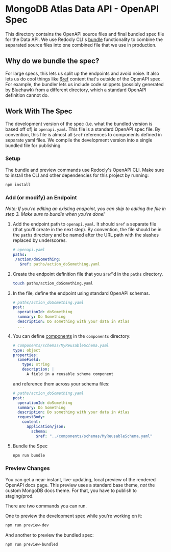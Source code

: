 # MongoDB Atlas Data API - OpenAPI Spec

This directory contains the OpenAPI source files and final bundled spec file for
the Data API. We use Redocly CLI's
[bundle](https://redocly.com/docs/cli/commands/bundle/) functionality to combine
the separated source files into one combined file that we use in production.

## Why do we bundle the spec?

For large specs, this lets us split up the endpoints and avoid noise. It also
lets us do cool things like
[$ref](https://redocly.com/docs/resources/ref-guide/) content that's outside of
the OpenAPI spec. For example, the bundler lets us include code snippets
(possibly generated by Bluehawk) from a different directory, which a standard
OpenAPI definition cannot do.

## Work With The Spec

The development version of the spec (i.e. what the bundled version is based off
of) is `openapi.yaml`. This file is a standard OpenAPI spec file. By convention,
this file is almost all `$ref` references to components defined in separate yaml
files. We compile the development version into a single bundled file for
publishing.

### Setup

The bundle and preview commands use Redocly's OpenAPI CLI. Make sure to install
the CLI and other dependencies for this project by running:

```
npm install
```

### Add (or modify) an Endpoint

*Note: If you're editing an existing endpoint, you can skip to editing the file in step 3. Make sure to bundle when you're done!*

1. Add the endpoint path to `openapi.yaml`. It should `$ref` a separate file
   (that you'll create in the next step). By convention, the file should be in
   the `paths` directory and be named after the URL path with the slashes
   replaced by underscores.

   ```yaml
   # openapi.yaml
   paths:
    /action/doSomething:
      $ref: paths/action_doSomething.yaml
   ```

2. Create the endpoint definition file that you `$ref`'d in the `paths`
   directory.

   ```sh
   touch paths/action_doSomething.yaml
   ```

3. In the file, define the endpoint using standard OpenAPI schemas.

   ```yaml
   # paths/action_doSomething.yaml
   post:
     operationId: doSomething
     summary: Do Something
     description: Do something with your data in Atlas
     ...
   ```

4. You can define
   [components](https://swagger.io/docs/specification/components/) in the
   `components` directory:

   ```yaml
   # components/schemas/MyReusableSchema.yaml
   type: object
   properties:
     someField:
       type: string
       description: |
         A field in a reusable schema component
   ```

   and reference them across your schema files:

   ```yaml
   # paths/action_doSomething.yaml
   post:
     operationId: doSomething
     summary: Do Something
     description: Do something with your data in Atlas
     requestBody:
       content:
         application/json:
           schema:
             $ref: "../components/schemas/MyReusableSchema.yaml"
   ```

5. Bundle the Spec

   ```sh
   npm run bundle
   ```

### Preview Changes

You can get a near-instant, live-updating, local preview of the rendered OpenAPI
docs page. This preview uses a standard base theme, *not* the custom MongoDB
docs theme. For that, you have to publish to staging/prod.

There are two commands you can run.

One to preview the development spec while you're working on it:

```sh
npm run preview-dev
```

And another to preview the bundled spec:

```sh
npm run preview-bundled
```

